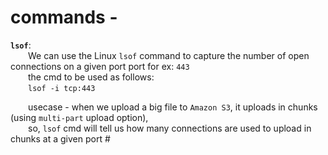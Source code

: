 # commands - 

**`lsof`**:  
  We can use the Linux `lsof` command to capture the number of open connections on a given port port for ex: `443`  
  the cmd to be used as follows:  
  `lsof -i tcp:443`  

  usecase - when we upload a big file to `Amazon S3`, it uploads in chunks (using `multi-part` upload option),  
  so, `lsof` cmd will tell us how many connections are used to upload in chunks at a given port #  


